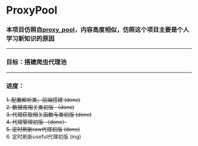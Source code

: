 # ProxyPool

### 本项目仿照自[proxy_pool](https://github.com/jhao104/proxy_pool)，内容高度相似，仿照这个项目主要是个人学习新知识的原因

---
### 目标：搭建爬虫代理池

---
### 进度：
~~1. 配置解析类，前端搭建  (done)~~<br>
~~2. 数据库相关类初版  （done)~~<br>
~~3. 代理获取相关函数与类初版  (done)~~<br>
~~4. 代理管理初版  （done）~~<br>
~~5. 定时刷新raw代理初版  (done)~~<br>
6. 定时刷新useful代理初版  (ing)<br>

